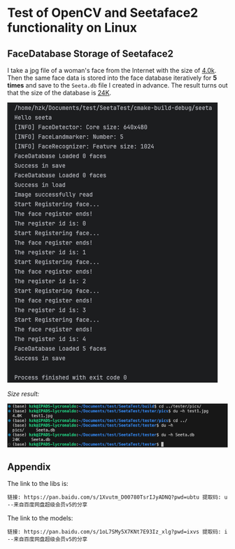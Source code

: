 # Test of OpenCV and Seetaface2 functionality on Linux



## FaceDatabase Storage of Seetaface2

I take a jpg file of a woman's face from the Internet with the size of <u>4.0k</u>. Then the same face data is stored into the face database iteratively for **5 times** and save to the `Seeta.db` file I created in advance. The result turns out that the size of the database is <u>24K</u>.


![SizeTest](./testResults/StorageProcess.png)

*Size result:*

![StoreTest](./testResults/DBSize.png)


## Appendix

The link to the libs is: 

```tex
链接: https://pan.baidu.com/s/1Xvutm_D00780TsrIJyADNQ?pwd=ubtu 提取码: ubtu 
--来自百度网盘超级会员v5的分享
```


The link to the models: 
``` tex
链接: https://pan.baidu.com/s/1oL7SMy5X7KNt7E93Iz_xlg?pwd=ixvs 提取码: ixvs 
--来自百度网盘超级会员v5的分享
```